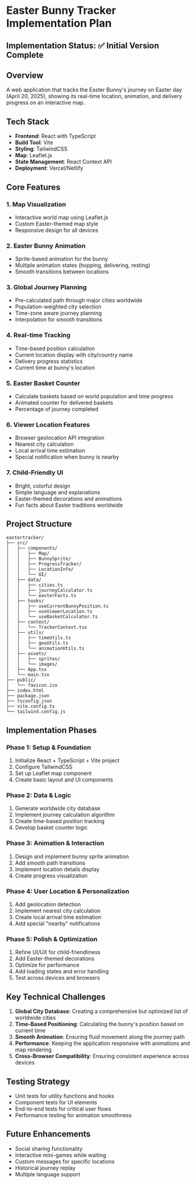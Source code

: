 # Easter Bunny Tracker Implementation Plan

## Implementation Status: ✅ Initial Version Complete

## Overview
A web application that tracks the Easter Bunny's journey on Easter day (April 20, 2025), showing its real-time location, animation, and delivery progress on an interactive map.

## Tech Stack
- **Frontend**: React with TypeScript
- **Build Tool**: Vite
- **Styling**: TailwindCSS
- **Map**: Leaflet.js
- **State Management**: React Context API
- **Deployment**: Vercel/Netlify

## Core Features

### 1. Map Visualization
- Interactive world map using Leaflet.js
- Custom Easter-themed map style
- Responsive design for all devices

### 2. Easter Bunny Animation
- Sprite-based animation for the bunny
- Multiple animation states (hopping, delivering, resting)
- Smooth transitions between locations

### 3. Global Journey Planning
- Pre-calculated path through major cities worldwide
- Population-weighted city selection
- Time-zone aware journey planning
- Interpolation for smooth transitions

### 4. Real-time Tracking
- Time-based position calculation
- Current location display with city/country name
- Delivery progress statistics
- Current time at bunny's location

### 5. Easter Basket Counter
- Calculate baskets based on world population and time progress
- Animated counter for delivered baskets
- Percentage of journey completed

### 6. Viewer Location Features
- Browser geolocation API integration
- Nearest city calculation
- Local arrival time estimation
- Special notification when bunny is nearby

### 7. Child-Friendly UI
- Bright, colorful design
- Simple language and explanations
- Easter-themed decorations and animations
- Fun facts about Easter traditions worldwide

## Project Structure

```
eastertracker/
├── src/
│   ├── components/
│   │   ├── Map/
│   │   ├── BunnySprite/
│   │   ├── ProgressTracker/
│   │   ├── LocationInfo/
│   │   └── UI/
│   ├── data/
│   │   ├── cities.ts
│   │   ├── journeyCalculator.ts
│   │   └── easterFacts.ts
│   ├── hooks/
│   │   ├── useCurrentBunnyPosition.ts
│   │   ├── useViewerLocation.ts
│   │   └── useBasketCalculator.ts
│   ├── context/
│   │   └── TrackerContext.tsx
│   ├── utils/
│   │   ├── timeUtils.ts
│   │   ├── geoUtils.ts
│   │   └── animationUtils.ts
│   ├── assets/
│   │   ├── sprites/
│   │   └── images/
│   ├── App.tsx
│   └── main.tsx
├── public/
│   └── favicon.ico
├── index.html
├── package.json
├── tsconfig.json
├── vite.config.ts
└── tailwind.config.js
```

## Implementation Phases

### Phase 1: Setup & Foundation
1. Initialize React + TypeScript + Vite project
2. Configure TailwindCSS
3. Set up Leaflet map component
4. Create basic layout and UI components

### Phase 2: Data & Logic
1. Generate worldwide city database
2. Implement journey calculation algorithm
3. Create time-based position tracking
4. Develop basket counter logic

### Phase 3: Animation & Interaction
1. Design and implement bunny sprite animation
2. Add smooth path transitions
3. Implement location details display
4. Create progress visualization

### Phase 4: User Location & Personalization
1. Add geolocation detection
2. Implement nearest city calculation
3. Create local arrival time estimation
4. Add special "nearby" notifications

### Phase 5: Polish & Optimization
1. Refine UI/UX for child-friendliness
2. Add Easter-themed decorations
3. Optimize for performance
4. Add loading states and error handling
5. Test across devices and browsers

## Key Technical Challenges

1. **Global City Database**: Creating a comprehensive but optimized list of worldwide cities
2. **Time-Based Positioning**: Calculating the bunny's position based on current time
3. **Smooth Animation**: Ensuring fluid movement along the journey path
4. **Performance**: Keeping the application responsive with animations and map rendering
5. **Cross-Browser Compatibility**: Ensuring consistent experience across devices

## Testing Strategy
- Unit tests for utility functions and hooks
- Component tests for UI elements
- End-to-end tests for critical user flows
- Performance testing for animation smoothness

## Future Enhancements
- Social sharing functionality
- Interactive mini-games while waiting
- Custom messages for specific locations
- Historical journey replay
- Multiple language support